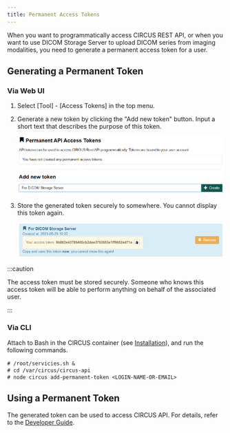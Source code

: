 ```yaml
---
title: Permanent Access Tokens
---
```


When you want to programmatically access CIRCUS REST API, or when you want to use DICOM Storage Server to upload DICOM series from imaging modalities, you need to generate a permanent access token for a user.

## Generating a Permanent Token

### Via Web UI

1. Select [Tool] - [Access Tokens] in the top menu.

1. Generate a new token by clicking the "Add new token" button. Input a short text that describes the purpose of this token.

   ![Add new token](add-new-token.png)

1. Store the generated token securely to somewhere. You cannot display this token again.

   ![Token created](token-created.png)

:::caution

The access token must be stored securely. Someone who knows this access token will be able to perform anything on behalf of the associated user.

:::

### Via CLI

Attach to Bash in the CIRCUS container (see [Installation](./installation.mdx)), and run the following commands.

```shell-session title="Inside the container"
# /root/servicies.sh &
# cd /var/circus/circus-api
# node circus add-permanent-token <LOGIN-NAME-OR-EMAIL>
```

## Using a Permanent Token

The generated token can be used to access CIRCUS API. For details, refer to the [Developer Guide](../dev/api-intro.mdx).
